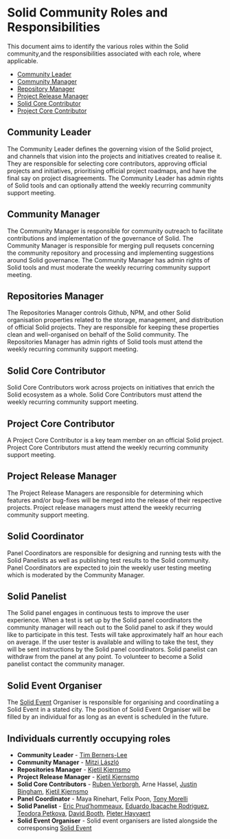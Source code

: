 # Solid Community Roles and Responsibilities  
This document aims to identify the various roles within the Solid community,and the responsibilities associated with each role, where applicable.

- [Community Leader](#community-leader)
- [Community Manager](#community-manager)
- [Repository Manager](#repository-manager)
- [Project Release Manager](#project-release-manager)
- [Solid Core Contributor](#solid-core-contributor)
- [Project Core Contributor](#project-core-contributor)

## Community Leader
The Community Leader defines the governing vision of the Solid project, and channels that vision into the projects and initiatives created to realise it. They are responsible for selecting core contributors, approving official projects and initiatives, prioritising official project roadmaps, and have the final say on project disagreements. The Community Leader has admin rights of Solid tools and can optionally attend the weekly recurring community support meeting.

## Community Manager
The Community Manager is responsible for community outreach to facilitate contributions and implementation of the governance of Solid. The Community Manager is responsible for merging pull requsets concerning the community repository and processing and implementing suggestions around Solid governance. The Community Manager has admin rights of Solid tools and must moderate the weekly recurring community support meeting. 

## Repositories Manager
The Repositories Manager controls Github, NPM, and other Solid organisation properties related to the storage, management, and distribution of official Solid projects. They are responsible for keeping these properties clean and well-organised on behalf of the Solid community. The Repositories Manager has admin rights of Solid tools must attend the weekly recurring community support meeting.

## Solid Core Contributor
Solid Core Contributors work across projects on initiatives that enrich the Solid ecosystem as a whole. Solid Core Contributors must attend the weekly recurring community support meeting.

## Project Core Contributor
A Project Core Contributor is a key team member on an official Solid project. Project Core Contributors must attend the weekly recurring community support meeting.

## Project Release Manager
The Project Release Managers are responsible for determining which features and/or bug-fixes will be merged into the release of their respective projects. Project release managers must attend the weekly recurring community support meeting.

## Solid Coordinator
Panel Coordinators are responsible for designing and running tests with the Solid Panelists as well as publishing test results to the Solid community. Panel Coordinators are expected to join the weekly user testing meeting which is moderated by the Community Manager.

## Solid Panelist
The Solid panel engages in continuous tests to improve the user experience. When a test is set up by the Solid panel coordinators the community manager will reach out to the Solid panel to ask if they would like to participate in this test. Tests will take approximately half an hour each on average. If the user tester is available and willing to take the test, they will be sent instructions by the Solid panel coordinators. Solid panelist can withdraw from the panel at any point. To volunteer to become a Solid panelist contact the community manager.

## Solid Event Organiser
The [Solid Event](solid-events.md) Organiser is responsible for organising and coordinatiing a Solid Event in a stated city. The position of Solid Event Organiser will be filled by an individual for as long as an event is scheduled in the future.

## Individuals currently occupying roles
* **Community Leader** - [Tim Berners-Lee](https://github.com/timbl)
* **Community Manager** - [Mitzi László](https://github.com/Mitzi-Laszlo)
* **Repositories Manager** - [Kjetil Kjernsmo](https://github.com/kjetilk)
* **Project Release Manager** - [Kjetil Kjernsmo](https://github.com/kjetilk)
* **Solid Core Contributors** - [Ruben Verborgh](https://github.com/RubenVerborgh), Arne Hassel, [Justin Bingham](https://github.com/justinwb), [Kjetil Kjernsmo](https://github.com/kjetilk)
* **Panel Coordinator** - Maya Rinehart, Felix Poon, [Tony Morelli](https://github.com/tony-morelli)
* **Solid Panelist** - [Eric Prud’hommeaux](https://github.com/ericprud), [Eduardo Ibacache Rodriguez](https://github.com/eduardoinnorway), [Teodora Petkova](https://github.com/TheodoraPetkova), [David Booth](https://github.com/dbooth-boston), [Pieter Hayvaert](https://github.com/pheyvaer)
* **Solid Event Organiser** - Solid event organisers are listed alongside the corresponsing [Solid Event](solid-events.md)
